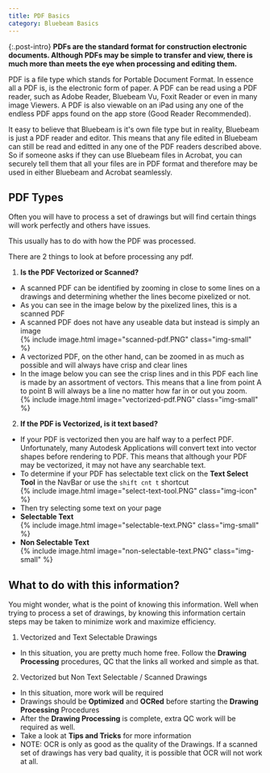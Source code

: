 ```yaml
---
title: PDF Basics
category: Bluebeam Basics
---
```


{:.post-intro}
**PDFs are the standard format for construction electronic documents. Although PDFs may be simple to transfer and view, there is much more than meets the eye when processing and editing them.**

PDF is a file type which stands for Portable Document Format. In essence all a PDF is, is the electronic form of paper. A PDF can be read using a PDF reader, such as Adobe Reader, Bluebeam Vu, Foxit Reader or even in many image Viewers. A PDF is also viewable on an iPad using any one of the endless PDF apps found on the app store (Good Reader Recommended). 

It easy to believe that Bluebeam is it's own file type but in reality, Bluebeam is just a PDF reader and editor. This means that any file edited in Bluebeam can still be read and editted in any one of the PDF readers described above. So if someone asks if they can use Bluebeam files in Acrobat, you can securely tell them that all your files are in PDF format and therefore may be used in either Bluebeam and Acrobat seamlessly. 

## PDF Types

Often you will have to process a set of drawings but will find certain things will work perfectly and others have issues. 

This usually has to do with how the PDF was processed. 

There are 2 things to look at before processing any pdf. 

1. **Is the PDF Vectorized or Scanned?**
 - A scanned PDF can be identified by zooming in close to some lines on a drawings and determining whether the lines become pixelized or not.
 - As you can see in the image below by the pixelized lines, this is a scanned PDF
 - A scanned PDF does not have any useable data but instead is simply an image  
  {% include image.html image="scanned-pdf.PNG" class="img-small" %}
 - A vectorized PDF, on the other hand, can be zoomed in as much as possible and will always have crisp and clear lines
 - In the image below you can see the crisp lines and in this PDF each line is made by an assortment of vectors. This means that a line from point A to point B will always be a line no matter how far in or out you zoom.  
   {% include image.html image="vectorized-pdf.PNG" class="img-small" %}
2. **If the PDF is Vectorized, is it text based?**
 - If your PDF is vectorized then you are half way to a perfect PDF. Unfortunately, many Autodesk Applications will convert text into vector shapes before rendering to PDF. This means that although your PDF may be vectorized, it may not have any searchable text. 
 - To determine if your PDF has selectable text click on the **Text Select Tool** in the NavBar or use the `shift cnt t` shortcut  
 {% include image.html image="select-text-tool.PNG" class="img-icon" %}
 - Then try selecting some text on your page
 - **Selectable Text**  
   {% include image.html image="selectable-text.PNG" class="img-small" %}
 - **Non Selectable Text**  
 {% include image.html image="non-selectable-text.PNG" class="img-small" %}
 
## What to do with this information?
 
You might wonder, what is the point of knowing this information. Well when trying to process a set of drawings, by knowing this information certain steps may be taken to minimize work and maximize efficiency. 
 
1. Vectorized and Text Selectable Drawings
 - In this situation, you are pretty much home free. Follow the **Drawing Processing** procedures, QC that the links all worked and simple as that. 
2. Vectorized but Non Text Selectable / Scanned Drawings
 - In this situation, more work will be required 
 - Drawings should be **Optimized** and **OCRed** before starting the **Drawing Processing** Procedures
 - After the **Drawing Processing** is complete, extra QC work will be required as well. 
 - Take a look at **Tips and Tricks** for more information
 - NOTE: OCR is only as good as the quality of the Drawings. If a scanned set of drawings has very bad quality, it is possible that OCR will not work at all. 
